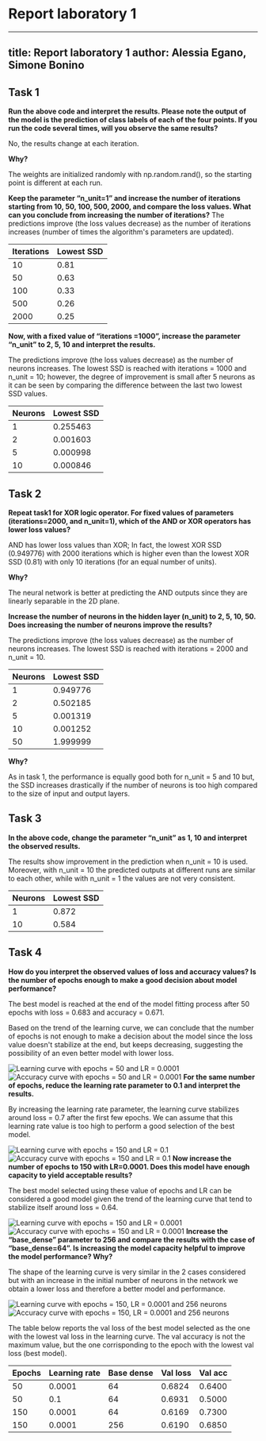 # Report laboratory 1

---
title: Report laboratory 1
author: Alessia Egano, Simone Bonino
---

## Task 1

**Run the above code and interpret the results. Please note the output of the model is the prediction of class labels of each of the four points. If you run the code several times, will you observe the same results?**

No, the results change at each iteration.

**Why?**

The weights are initialized randomly with np.random.rand(), so the starting point is different at each run.

**Keep the parameter “n_unit=1” and increase the number of iterations starting from 10, 50, 100, 500, 2000, and compare the loss values. What can you conclude from increasing the number of iterations?**
The predictions improve (the loss values decrease) as the number of iterations increases (number of times the algorithm's parameters are updated).

| Iterations | Lowest SSD
|---------   |-----------
|10          |0.81
|50          |0.63
|100         |0.33
|500         |0.26
|2000        |0.25

**Now, with a fixed value of “iterations =1000”, increase the parameter “n_unit” to 2, 5, 10 and interpret the results.**

The predictions improve (the loss values decrease) as the number of neurons increases. The lowest SSD is reached with iterations = 1000 and n_unit = 10; however, the degree of improvement is small after 5 neurons as it can be seen by comparing the difference between the last two lowest SSD values. 

| Neurons | Lowest SSD
|---------|-----------
|1        |0.255463
|2        |0.001603
|5        |0.000998
|10       |0.000846

## Task 2

**Repeat task1 for XOR logic operator. For fixed values of parameters (iterations=2000, and n_unit=1), which of the AND or XOR operators has lower loss values?**

AND has lower loss values than XOR; In fact, the lowest XOR SSD (0.949776) with 2000 iterations which is higher even than the lowest XOR SSD (0.81) with only 10 iterations (for an equal number of units).

**Why?**

The neural network is better at predicting the AND outputs since they are linearly separable in the 2D plane.

**Increase the number of neurons in the hidden layer (n_unit) to 2, 5, 10, 50. Does increasing the number of neurons improve the results?**

The predictions improve (the loss values decrease) as the number of neurons increases.
The lowest SSD is reached with iterations = 2000 and n_unit = 10.

| Neurons | Lowest SSD
|---------|-----------
|1        |0.949776
|2        |0.502185
|5        |0.001319
|10       |0.001252
|50       |1.999999

**Why?**

As in task 1, the performance is equally good both for n_unit = 5 and 10 but, the SSD increases drastically if the number of neurons is too high compared to the size of input and output layers.

## Task 3

**In the above code, change the parameter “n_unit” as 1, 10 and interpret the observed results.**

The results show improvement in the prediction when n_unit = 10 is used. Moreover, with n_unit = 10 the predicted outputs at different runs are similar to each other, while with n_unit = 1 the values are not very consistent.

| Neurons | Lowest SSD
|---------|------------
| 1       | 0.872
|10       | 0.584

## Task 4

**How do you interpret the observed values of loss and accuracy values? Is the number of epochs enough to make a good decision about model performance?**

The best model is reached at the end of the model fitting process after 50 epochs with loss = 0.683 and accuracy = 0.671.

Based on the trend of the learning curve, we can conclude that the number of epochs is not enough to make a decision about the model since the loss value doesn't stabilize at the end, but keeps decreasing, suggesting the possibility of an even better model with lower loss.

![Learning curve with epochs = 50 and LR = 0.0001](/Lab1/images/learning_curve50_0001.png)
![Accuracy curve with epochs = 50 and LR = 0.0001](/Lab1/images/accuracy_curve50_0001.png)
**For the same number of epochs, reduce the learning rate parameter to 0.1 and interpret the results.**

By increasing the learning rate parameter, the learning curve stabilizes around loss = 0.7 after the first few epochs. We can assume that this learning rate value is too high to perform a good selection of the best model.

![Learning curve with epochs = 150 and LR = 0.1](/Lab1/images/learning_curve50_1.png)
![Accuracy curve with epochs = 150 and LR = 0.1](/Lab1/images/accuracy_curve50_1.png)
**Now increase the number of epochs to 150 with LR=0.0001. Does this model have enough capacity to yield acceptable results?**

The best model selected using these value of epochs and LR can be considered a good model given the trend of the learning curve that tend to stabilize itself around loss = 0.64.

![Learning curve with epochs = 150 and LR = 0.0001](/Lab1/images/learning_curve150_0001.png)
![Accuracy curve with epochs = 150 and LR = 0.0001](/Lab1/images/accuracy_curve150_0001.png)
**Increase the “base_dense” parameter to 256 and compare the results with the case of “base_dense=64”. Is increasing the model capacity helpful to improve the model performance? Why?**

The shape of the learning curve is very similar in the 2 cases considered but with an increase in the initial number of neurons in the network we obtain a lower loss and therefore a better model and performance.

![Learning curve with epochs = 150, LR = 0.0001 and 256 neurons](/Lab1/images/learning_curve150_0001_256.png)
![Accuracy curve with epochs = 150, LR = 0.0001 and 256 neurons](/Lab1/images/accuracy_curve150_0001_256.png)

The table below reports the val loss of the best model selected as the one with the lowest val loss in the learning curve. The val accuracy is not the maximum value, but the one corrisponding to the epoch with the lowest val loss (best model).

| Epochs | Learning rate | Base dense | Val loss | Val acc |
|--------|---------------|------------|----------|---------|
| 50     | 0.0001        | 64         | 0.6824   | 0.6400  |
| 50     | 0.1           | 64         | 0.6931   | 0.5000  |
| 150    | 0.0001        | 64         | 0.6169   | 0.7300  |
| 150    | 0.0001        | 256        | 0.6190   | 0.6850  |
